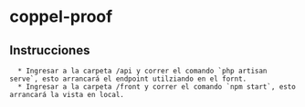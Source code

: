 # coppel-proof

## Instrucciones
```
  * Ingresar a la carpeta /api y correr el comando `php artisan serve`, esto arrancará el endpoint utilziando en el fornt.
  * Ingresar a la carpeta /front y correr el comando `npm start`, esto arrancará la vista en local.
```
